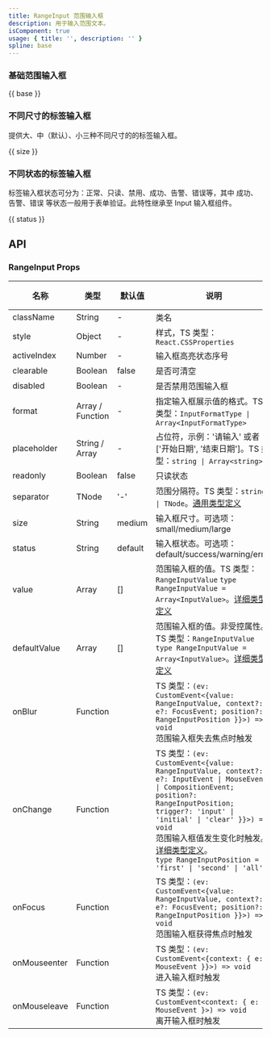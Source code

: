 ```yaml
---
title: RangeInput 范围输入框
description: 用于输入范围文本。
isComponent: true
usage: { title: '', description: '' }
spline: base
---
```


### 基础范围输入框

{{ base }}

### 不同尺寸的标签输入框

提供大、中（默认）、小三种不同尺寸的的标签输入框。

{{ size }}

### 不同状态的标签输入框

标签输入框状态可分为：正常、只读、禁用、成功、告警、错误等，其中 成功、告警、错误 等状态一般用于表单验证。此特性继承至 Input 输入框组件。

{{ status }}

## API
### RangeInput Props

名称 | 类型 | 默认值 | 说明 | 必传
-- | -- | -- | -- | --
className | String | - | 类名 | N
style | Object | - | 样式，TS 类型：`React.CSSProperties` | N
activeIndex | Number | - | 输入框高亮状态序号 | N
clearable | Boolean | false | 是否可清空 | N
disabled | Boolean | - | 是否禁用范围输入框 | N
format | Array / Function | - | 指定输入框展示值的格式。TS 类型：`InputFormatType \| Array<InputFormatType>` | N
placeholder | String / Array | - | 占位符，示例：'请输入' 或者 ['开始日期', '结束日期']。TS 类型：`string \| Array<string>` | N
readonly | Boolean | false | 只读状态 | N
separator | TNode | '-' | 范围分隔符。TS 类型：`string \| TNode`。[通用类型定义](https://github.com/Tencent/tdesign-react/blob/develop/src/common.ts) | N
size | String | medium | 输入框尺寸。可选项：small/medium/large | N
status | String | default | 输入框状态。可选项：default/success/warning/error | N
value | Array | [] | 范围输入框的值。TS 类型：`RangeInputValue` `type RangeInputValue = Array<InputValue>`。[详细类型定义](https://github.com/Tencent/tdesign-react/blob/develop/src/range-input/type.ts) | N
defaultValue | Array | [] | 范围输入框的值。非受控属性。TS 类型：`RangeInputValue` `type RangeInputValue = Array<InputValue>`。[详细类型定义](https://github.com/Tencent/tdesign-react/blob/develop/src/range-input/type.ts) | N
onBlur | Function |  | TS 类型：`(ev: CustomEvent<{value: RangeInputValue, context?: { e?: FocusEvent; position?: RangeInputPosition }}>) => void`<br/>范围输入框失去焦点时触发 | N
onChange | Function |  | TS 类型：`(ev: CustomEvent<{value: RangeInputValue, context?: { e?: InputEvent \| MouseEvent \| CompositionEvent; position?: RangeInputPosition; trigger?: 'input' \| 'initial' \| 'clear' }}>) => void`<br/>范围输入框值发生变化时触发。[详细类型定义](https://github.com/Tencent/tdesign-react/blob/develop/src/range-input/type.ts)。<br/>`type RangeInputPosition = 'first' \| 'second' \| 'all'`<br/> | N
onFocus | Function |  | TS 类型：`(ev: CustomEvent<{value: RangeInputValue, context?: { e?: FocusEvent; position?: RangeInputPosition }}>) => void`<br/>范围输入框获得焦点时触发 | N
onMouseenter | Function |  | TS 类型：`(ev: CustomEvent<{context: { e: MouseEvent }}>) => void`<br/>进入输入框时触发 | N
onMouseleave | Function |  | TS 类型：`(ev: CustomEvent<context: { e: MouseEvent }>) => void`<br/>离开输入框时触发 | N
